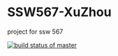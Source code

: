 # SSW567-XuZhou

project for ssw 567

[![build status of master](https://travis-ci.com/XuZhouCS/SSW567-XuZhou.svg?branch=HW05a_mocking)](https://travis-ci.com/XuZhouCS/SSW567-XuZhou)
